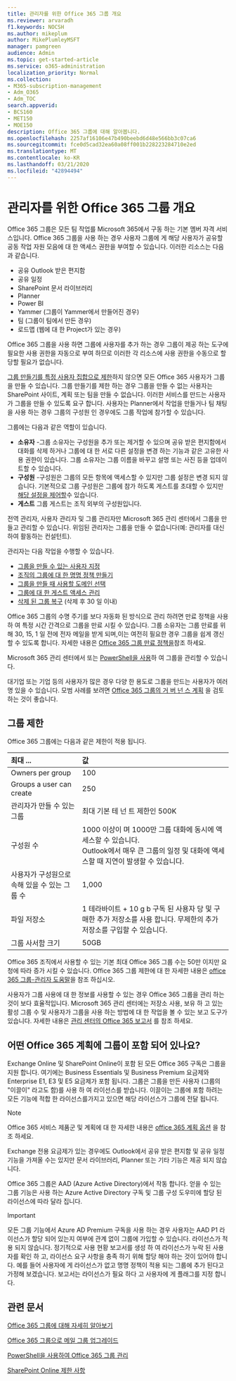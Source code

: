 ```yaml
---
title: 관리자를 위한 Office 365 그룹 개요
ms.reviewer: arvaradh
f1.keywords: NOCSH
ms.author: mikeplum
author: MikePlumleyMSFT
manager: pamgreen
audience: Admin
ms.topic: get-started-article
ms.service: o365-administration
localization_priority: Normal
ms.collection:
- M365-subscription-management
- Adm_O365
- Adm_TOC
search.appverid:
- BCS160
- MET150
- MOE150
description: Office 365 그룹에 대해 알아봅니다.
ms.openlocfilehash: 2257af16106e47b490beebd6d48e566bb3c07ca6
ms.sourcegitcommit: fce0d5cad32ea60a08ff001b228223284710e2ed
ms.translationtype: MT
ms.contentlocale: ko-KR
ms.lasthandoff: 03/21/2020
ms.locfileid: "42894494"
---
```

# <a name="overview-of-office-365-groups-for-administrators"></a>관리자를 위한 Office 365 그룹 개요

Office 365 그룹은 모든 팀 작업를 Microsoft 365에서 구동 하는 기본 멤버 자격 서비스입니다. Office 365 그룹을 사용 하는 경우 사용자 그룹에 게 해당 사용자가 공유할 공동 작업 자원 모음에 대 한 액세스 권한을 부여할 수 있습니다. 이러한 리소스는 다음과 같습니다.

- 공유 Outlook 받은 편지함
- 공유 일정
- SharePoint 문서 라이브러리
- Planner
- Power BI
- Yammer (그룹이 Yammer에서 만들어진 경우)
- 팀 (그룹이 팀에서 만든 경우)
- 로드맵 (웹에 대 한 Project가 있는 경우)

Office 365 그룹을 사용 하면 그룹에 사용자를 추가 하는 경우 그룹이 제공 하는 도구에 필요한 사용 권한을 자동으로 부여 하므로 이러한 각 리소스에 사용 권한을 수동으로 할당할 필요가 없습니다.

[그룹 만들기를 특정 사용자 집합으로 제한](manage-creation-of-groups.md)하지 않으면 모든 Office 365 사용자가 그룹을 만들 수 있습니다. 그룹 만들기를 제한 하는 경우 그룹을 만들 수 없는 사용자는 SharePoint 사이트, 계획 또는 팀을 만들 수 없습니다. 이러한 서비스를 만드는 사용자가 그룹을 만들 수 있도록 요구 합니다. 사용자는 Planner에서 작업을 만들거나 팀 채팅을 사용 하는 경우 그룹의 구성원 인 경우에도 그룹 작업에 참가할 수 있습니다.

그룹에는 다음과 같은 역할이 있습니다.

- **소유자** -그룹 소유자는 구성원을 추가 또는 제거할 수 있으며 공유 받은 편지함에서 대화를 삭제 하거나 그룹에 대 한 서로 다른 설정을 변경 하는 기능과 같은 고유한 사용 권한이 있습니다. 그룹 소유자는 그룹 이름을 바꾸고 설명 또는 사진 등을 업데이트할 수 있습니다.
- **구성원** -구성원은 그룹의 모든 항목에 액세스할 수 있지만 그룹 설정은 변경 되지 않습니다. 기본적으로 그룹 구성원은 그룹에 참가 하도록 게스트를 초대할 수 있지만 [해당 설정을 제어할](manage-guest-access-in-groups.md)수 있습니다.
- **게스트** 그룹 게스트는 조직 외부의 구성원입니다.

전역 관리자, 사용자 관리자 및 그룹 관리자만 Microsoft 365 관리 센터에서 그룹을 만들고 관리할 수 있습니다. 위임된 관리자는 그룹을 만들 수 없습니다(예: 관리자를 대신하여 활동하는 컨설턴트).

관리자는 다음 작업을 수행할 수 있습니다.

- [그룹을 만들 수 있는 사용자 지정](manage-creation-of-groups.md)
- [조직의 그룹에 대 한 명명 정책 만들기](groups-naming-policy.md)
- [그룹을 만들 때 사용할 도메인 선택](choose-domain-to-create-groups.md)
- [그룹에 대 한 게스트 액세스 관리](manage-guest-access-in-groups.md)
- [삭제 된 그룹 복구](restore-deleted-group.md) (삭제 후 30 일 이내)

Office 365 그룹의 수명 주기를 보다 자동화 된 방식으로 관리 하려면 만료 정책을 사용 하 여 특정 시간 간격으로 그룹을 만료 시킬 수 있습니다. 그룹 소유자는 그룹 만료를 위해 30, 15, 1 일 전에 전자 메일을 받게 되며,이는 여전히 필요한 경우 그룹을 쉽게 갱신할 수 있도록 합니다. 자세한 내용은 [Office 365 그룹 만료 정책을](office-365-groups-expiration-policy.md)참조 하세요.

Microsoft 365 관리 센터에서 또는 [PowerShell을 사용](https://docs.microsoft.com/office365/enterprise/powershell/manage-office-365-groups-with-powershell)하 여 그룹을 관리할 수 있습니다.

대기업 또는 기업 등의 사용자가 많은 경우 다양 한 용도로 그룹을 만드는 사용자가 여러 명 있을 수 있습니다. 모범 사례를 보려면 [Office 365 그룹의 거 버 넌 스 계획](plan-for-groups-governance.md) 을 검토 하는 것이 좋습니다.

## <a name="group-limits"></a>그룹 제한

Office 365 그룹에는 다음과 같은 제한이 적용 됩니다.

|최대 ...|값|
|:---------|:----|
|Owners per group|100|
|Groups a user can create|250|
|관리자가 만들 수 있는 그룹|최대 기본 테 넌 트 제한인 500K|
|구성원 수|1000 이상이 며 1000만 그룹 대화에 동시에 액세스할 수 있습니다. <br>Outlook에서 매우 큰 그룹의 일정 및 대화에 액세스할 때 지연이 발생할 수 있습니다.|
|사용자가 구성원으로 속해 있을 수 있는 그룹 수|1,000|
|파일 저장소|1 테라바이트 + 10 g b 구독 된 사용자 당 및 구매한 추가 저장소를 사용 합니다. 무제한의 추가 저장소를 구입할 수 있습니다.|
|그룹 사서함 크기|50GB|

Office 365 조직에서 사용할 수 있는 기본 최대 Office 365 그룹 수는 50만 이지만 요청에 따라 증가 시킬 수 있습니다. Office 365 그룹 제한에 대 한 자세한 내용은 [office 365 그룹-관리자 도움말](https://support.office.com/article/3f780e8e-61aa-4287-830d-ff6209cbc192.aspx)을 참조 하십시오.

사용자가 그룹 사용에 대 한 정보를 사용할 수 있는 경우 Office 365 그룹을 관리 하는 것이 보다 효율적입니다. Microsoft 365 관리 센터에는 저장소 사용, 보유 하 고 있는 활성 그룹 수 및 사용자가 그룹을 사용 하는 방법에 대 한 작업을 볼 수 있는 보고 도구가 있습니다. 자세한 내용은 [관리 센터의 Office 365 보고서](../activity-reports/office-365-groups.md) 를 참조 하세요.

## <a name="which-office-365-plans-include-groups"></a>어떤 Office 365 계획에 그룹이 포함 되어 있나요?

Exchange Online 및 SharePoint Online이 포함 된 모든 Office 365 구독은 그룹을 지원 합니다. 여기에는 Business Essentials 및 Business Premium 요금제와 Enterprise E1, E3 및 E5 요금제가 포함 됩니다. 그룹은 그룹을 만든 사용자 (그룹의 "이끌이" 라고도 함)를 사용 하 여 라이선스를 받습니다. 이끌이는 그룹에 포함 하려는 모든 기능에 적합 한 라이선스를가지고 있으면 해당 라이선스가 그룹에 전달 됩니다.

> [!NOTE]
> Office 365 서비스 제품군 및 계획에 대 한 자세한 내용은 [office 365 계획 옵션](https://docs.microsoft.com/office365/servicedescriptions/office-365-platform-service-description/office-365-plan-options) 을 참조 하세요.

Exchange 전용 요금제가 있는 경우에도 Outlook에서 공유 받은 편지함 및 공유 일정 기능을 가져올 수는 있지만 문서 라이브러리, Planner 또는 기타 기능은 제공 되지 않습니다.

Office 365 그룹은 AAD (Azure Active Directory)에서 작동 합니다. 얻을 수 있는 그룹 기능은 사용 하는 Azure Active Directory 구독 및 그룹 구성 도우미에 할당 된 라이선스에 따라 달라 집니다.

> [!IMPORTANT]
> 모든 그룹 기능에서 Azure AD Premium 구독을 사용 하는 경우 사용자는 AAD P1 라이선스가 할당 되어 있는지 여부에 관계 없이 그룹에 가입할 수 있습니다. 라이선스가 적용 되지 않습니다.
> 정기적으로 사용 현황 보고서를 생성 하 여 라이선스가 누락 된 사용자를 확인 하 고, 라이선스 요구 사항을 충족 하기 위해 할당 해야 하는 것이 있어야 합니다. 예를 들어 사용자에 게 라이선스가 없고 명명 정책이 적용 되는 그룹에 추가 된다고 가정해 보겠습니다. 보고서는 라이선스가 필요 하다 고 사용자에 게 플래그를 지정 합니다.

## <a name="related-articles"></a>관련 문서

[Office 365 그룹에 대해 자세히 알아보기](https://support.office.com/article/learn-about-office-365-groups-b565caa1-5c40-40ef-9915-60fdb2d97fa2)

[Office 365 그룹으로 메일 그룹 업그레이드](../manage/upgrade-distribution-lists.md)

[PowerShell을 사용하여 Office 365 그룹 관리](https://docs.microsoft.com/office365/enterprise/powershell/manage-office-365-groups-with-powershell)

[SharePoint Online 제한 사항](https://docs.microsoft.com/office365/servicedescriptions/sharepoint-online-service-description/sharepoint-online-limits)
